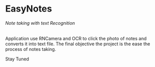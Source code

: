 # EasyNotes
###### Note taking with text Recognition 

Application use RNCamera and OCR to click the photo of notes and converts it into text file. 
The final objective the project is the ease the process of notes taking.

Stay Tuned
